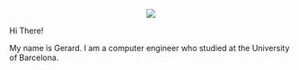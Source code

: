<p align="center">
  <img src="https://capsule-render.vercel.app/api?text=Welcome👋&animation=fadeIn&type=waving&color=gradient&height=100"/>
</p>

<p> Hi There!</p>
<p>My name is Gerard. I am a  computer engineer who studied at the University of Barcelona.</p>
